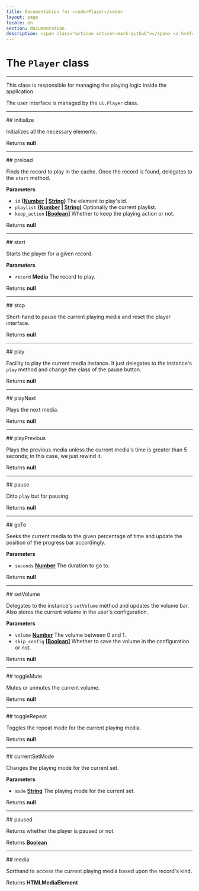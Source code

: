 ```yaml
---
title: Documentation for <code>Player</code>
layout: page
locale: en
section: documentation
description: <span class="octicon octicon-mark-github"></span> <a href="https://github.com/daplayer/daplayer/tree/master/app/player.js">See the app/player.js file on GitHub</a>
---
```

# The `Player` class
<hr>

This class is responsible for managing the playing logic
inside the application.

The user interface is managed by the `Ui.Player` class.

<hr>
## initialize

Initializes all the necessary elements.

Returns **null** 

<hr>
## preload

Finds the record to play in the cache. Once the record
is found, delegates to the `start` method.

**Parameters**

-   `id` **([Number](https://developer.mozilla.org/en-US/docs/Web/JavaScript/Reference/Global_Objects/Number) \| [String](https://developer.mozilla.org/en-US/docs/Web/JavaScript/Reference/Global_Objects/String))** The element to play's id.
-   `playlist` **([Number](https://developer.mozilla.org/en-US/docs/Web/JavaScript/Reference/Global_Objects/Number) \| [String](https://developer.mozilla.org/en-US/docs/Web/JavaScript/Reference/Global_Objects/String))** Optionally the current
                                          playlist.
-   `keep_action` **\[[Boolean](https://developer.mozilla.org/en-US/docs/Web/JavaScript/Reference/Global_Objects/Boolean)]** Whether to keep the
                                          playing action or not.

Returns **null** 

<hr>
## start

Starts the player for a given record.

**Parameters**

-   `record` **Media** The record to play.

Returns **null** 

<hr>
## stop

Short-hand to pause the current playing media and reset
the player interface.

Returns **null** 

<hr>
## play

Facility to play the current media instance. It just
delegates to the instance's `play` method and change
the class of the pause button.

Returns **null** 

<hr>
## playNext

Plays the next media.

Returns **null** 

<hr>
## playPrevious

Plays the previous media unless the current media's time
is greater than 5 seconds; in this case, we just rewind
it.

Returns **null** 

<hr>
## pause

Ditto `play` but for pausing.

Returns **null** 

<hr>
## goTo

Seeks the current media to the given percentage of time
and update the position of the progress bar accordingly.

**Parameters**

-   `seconds` **[Number](https://developer.mozilla.org/en-US/docs/Web/JavaScript/Reference/Global_Objects/Number)** The duration to go to.

Returns **null** 

<hr>
## setVolume

Delegates to the instance's `setVolume` method and
updates the volume bar. Also stores the current
volume in the user's configuration.

**Parameters**

-   `volume` **[Number](https://developer.mozilla.org/en-US/docs/Web/JavaScript/Reference/Global_Objects/Number)** The volume between 0 and 1.
-   `skip_config` **\[[Boolean](https://developer.mozilla.org/en-US/docs/Web/JavaScript/Reference/Global_Objects/Boolean)]** Whether to save the volume
                                     in the configuration or not.

Returns **null** 

<hr>
## toggleMute

Mutes or unmutes the current volume.

Returns **null** 

<hr>
## toggleRepeat

Toggles the repeat mode for the current playing media.

Returns **null** 

<hr>
## currentSetMode

Changes the playing mode for the current set.

**Parameters**

-   `mode` **[String](https://developer.mozilla.org/en-US/docs/Web/JavaScript/Reference/Global_Objects/String)** The playing mode for the current set.

Returns **null** 

<hr>
## paused

Returns whether the player is paused or not.

Returns **[Boolean](https://developer.mozilla.org/en-US/docs/Web/JavaScript/Reference/Global_Objects/Boolean)** 

<hr>
## media

Sorthand to access the current playing media based
upon the record's kind.

Returns **HTMLMediaElement** 
